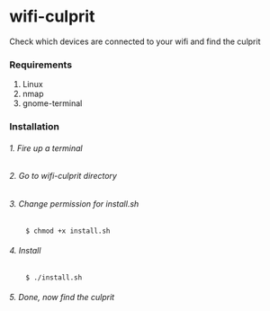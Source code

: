 # wifi-culprit
Check which devices are connected to your wifi and find the culprit
### Requirements
1. Linux
2. nmap
3. gnome-terminal
### Installation
###### 1. Fire up a terminal
###### 2. Go to wifi-culprit directory
###### 3. Change permission for install.sh
		$ chmod +x install.sh
###### 4. Install
		$ ./install.sh
###### 5. Done, now find the culprit
